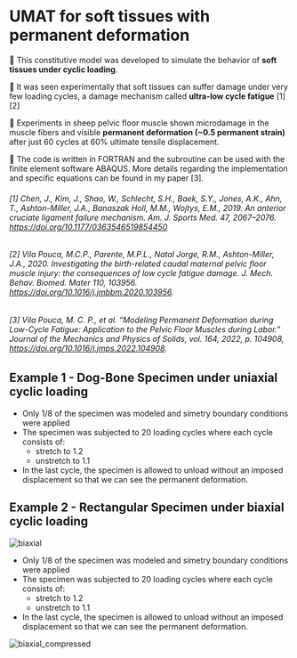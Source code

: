 # UMAT for soft tissues with permanent deformation

🔸 This constitutive model was developed to simulate the behavior of **soft tissues under cyclic loading**. 

🔸 It was seen experimentally that soft tissues can suffer damage under very few loading cycles, a damage mechanism called **ultra-low cycle fatigue** [1][2]

🔸 Experiments in sheep pelvic floor muscle shown microdamage in the muscle fibers and visible **permanent deformation (~0.5 permanent strain)** after just 60 cycles at 60% ultimate tensile displacement.

🔸 The code is written in FORTRAN and the subroutine can be used with the finite element software ABAQUS. More details regarding the implementation and specific equations can be found in my paper [3].

###### [1] Chen, J., Kim, J., Shao, W., Schlecht, S.H., Baek, S.Y., Jones, A.K., Ahn, T., Ashton-Miller, J.A., Banaszak Holl, M.M., Wojtys, E.M., 2019. An anterior cruciate ligament failure mechanism. Am. J. Sports Med. 47, 2067–2076. https://doi.org/10.1177/0363546519854450
###### [2] Vila Pouca, M.C.P., Parente, M.P.L., Natal Jorge, R.M., Ashton-Miller, J.A., 2020. Investigating the birth-related caudal maternal pelvic floor muscle injury: the consequences of low cycle fatigue damage. J. Mech. Behav. Biomed. Mater 110, 103956. https://doi.org/10.1016/j.jmbbm.2020.103956.
###### [3] Vila Pouca, M. C. P., et al. “Modeling Permanent Deformation during Low-Cycle Fatigue: Application to the Pelvic Floor Muscles during Labor.” Journal of the Mechanics and Physics of Solids, vol. 164, 2022, p. 104908, https://doi.org/10.1016/j.jmps.2022.104908.

## Example 1 - Dog-Bone Specimen under uniaxial cyclic loading

- Only 1/8 of the specimen was modeled and simetry boundary conditions were applied
- The specimen was subjected to 20 loading cycles where each cycle consists of:
    - stretch to 1.2
    - unstretch to 1.1
- In the last cycle, the specimen is allowed to unload without an imposed displacement so that we can see the permanent deformation.

## Example 2 - Rectangular Specimen under biaxial cyclic loading

![biaxial](https://user-images.githubusercontent.com/95075305/170667871-45ab1849-6d4e-41ae-8f3b-467f810b09ff.png)

- Only 1/8 of the specimen was modeled and simetry boundary conditions were applied
- The specimen was subjected to 20 loading cycles where each cycle consists of:
    - stretch to 1.2
    - unstretch to 1.1
- In the last cycle, the specimen is allowed to unload without an imposed displacement so that we can see the permanent deformation.

![biaxial_compressed](https://user-images.githubusercontent.com/95075305/170665036-a492ef4f-63fd-4421-a068-50c1d4811fa6.gif)
